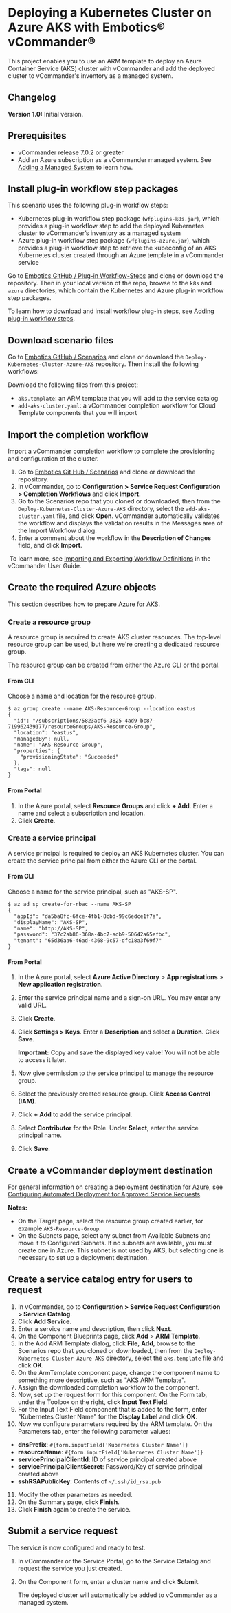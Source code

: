 # Deploying a Kubernetes Cluster on Azure AKS with Embotics® vCommander®

This project enables you to use an ARM template to deploy an Azure Container Service (AKS) cluster with vCommander and add the deployed cluster to vCommander's inventory as a managed system.

## Changelog

**Version 1.0:** Initial version.

## Prerequisites

* vCommander release 7.0.2 or greater
* Add an Azure subscription as a vCommander managed system. See [Adding a Managed System](http://docs.embotics.com/index.html?adding_a_managed_system.htm) to learn how.

## Install plug-in workflow step packages

This scenario uses the following plug-in workflow steps:

- Kubernetes plug-in workflow step package (`wfplugins-k8s.jar`), which provides a plug-in workflow step to add the deployed Kubernetes cluster to vCommander’s inventory as a managed system
- Azure plug-in workflow step package (`wfplugins-azure.jar`), which provides a plug-in workflow step to retrieve the kubeconfig of an AKS Kubernetes cluster created through an Azure template in a vCommander service

Go to [Embotics GitHub / Plug-in Workflow-Steps](https://github.com/Embotics/Plug-in-Workflow-Steps) and clone or download the repository. Then in your local version of the repo, browse to the `k8s` and `azure` directories, which contain the Kubernetes and Azure plug-in workflow step packages. 

To learn how to download and install workflow plug-in steps, see [Adding plug-in workflow steps](http://docs.embotics.com/vCommander/Using-Plug-In-WF-Steps.htm#Adding).

## Download scenario files

Go to [Embotics GitHub / Scenarios](https://github.com/Embotics/Scenarios) and clone or download the `Deploy-Kubernetes-Cluster-Azure-AKS` repository. Then install the following workflows: 

Download the following files from this project:

- `aks.template`: an ARM template that you will add to the service catalog
- `add-aks-cluster.yaml`: a vCommander completion workflow for Cloud Template components that you will import

## Import the completion workflow

Import a vCommander completion workflow to complete the provisioning and configuration of the cluster. 

1. Go to [Embotics Git Hub / Scenarios](https://github.com/Embotics/Scenarios) and clone or download the repository.
2. In vCommander, go to **Configuration > Service Request Configuration > Completion Workflows** and click **Import**.
3. Go to the Scenarios repo that you cloned or downloaded, then from the `Deploy-Kubernetes-Cluster-Azure-AKS` directory, select the `add-aks-cluster.yaml` file, and click **Open**.
   vCommander automatically validates the workflow and displays the validation results in the Messages area of the Import Workflow dialog.
4. Enter a comment about the workflow in the **Description of Changes** field, and click **Import**.

​        To learn more, see [Importing and Exporting Workflow Definitions](http://docs.embotics.com/vCommander/exporting-and-importing-workflows.htm) in the vCommander User Guide.

## Create the required Azure objects

This section describes how to prepare Azure for AKS.

### Create a resource group

A resource group is required to create AKS cluster resources. The top-level resource group can be used, but here we're creating a dedicated resource group.

The resource group can be created from either the Azure CLI or the portal.

#### From CLI

Choose a name and location for the resource group.

```
$ az group create --name AKS-Resource-Group --location eastus
{
  "id": "/subscriptions/5823acf6-3825-4ad9-bc87-719962439177/resourceGroups/AKS-Resource-Group",
  "location": "eastus",
  "managedBy": null,
  "name": "AKS-Resource-Group",
  "properties": {
    "provisioningState": "Succeeded"
  },
  "tags": null
}
```

#### From Portal

1. In the Azure portal, select **Resource Groups** and click **+ Add**. Enter a name and select a subscription and location. 
2. Click **Create**.


### Create a service principal

A service principal is required to deploy an AKS Kubernetes cluster. You can create the service principal from either the Azure CLI or the portal.

#### From CLI

Choose a name for the service principal, such as "AKS-SP".
```
$ az ad sp create-for-rbac --name AKS-SP
{
  "appId": "da5ba8fc-6fce-4fb1-8cbd-99c6edce1f7a",
  "displayName": "AKS-SP",
  "name": "http://AKS-SP",
  "password": "37c2ab86-368a-4bc7-adb9-50642a65efbc",
  "tenant": "65d36aa6-46ad-4368-9c57-dfc18a3f69f7"
}
```

#### From Portal

1. In the Azure portal, select **Azure Active Directory** > **App registrations** > **New application registration**.
2. Enter the service principal name and a sign-on URL. You may enter any valid URL.
3. Click **Create**. 
4. Click **Settings > Keys**. Enter a **Description** and select a **Duration**. Click **Save**. 

   **Important:** Copy and save the displayed key value!  You will not be able to access it later.

5. Now give permission to the service principal to manage the resource group.
6. Select the previously created resource group. Click **Access Control (IAM)**.
7. Click **+ Add** to add the service principal.
8. Select **Contributor** for the Role. Under **Select**, enter the service principal name. 
9. Click **Save**.

## Create a vCommander deployment destination

For general information on creating a deployment destination for Azure, see [Configuring Automated Deployment for Approved Service Requests](http://docs.embotics.com/index.html?config_auto_placement_depl_vms.htm#config_dest_arm). 

**Notes:** 

- On the Target page, select the resource group created earlier, for example `AKS-Resource-Group`.
- On the Subnets page, select any subnet from Available Subnets and move it to Configured Subnets. If no subnets are available, you must create one in Azure. This subnet is not used by AKS, but selecting one is necessary to set up a deployment destination.

## Create a service catalog entry for users to request

1. In vCommander, go to **Configuration > Service Request Configuration > Service Catalog**.
2. Click **Add Service**.
3. Enter a service name and description, then click **Next**. 
4. On the Component Blueprints page, click **Add** > **ARM Template**.
5. In the Add ARM Template dialog, click **File**, **Add**, browse to the Scenarios repo that you cloned or downloaded, then from the `Deploy-Kubernetes-Cluster-Azure-AKS` directory, select the `aks.template` file and click **OK**. 
6. On the ArmTemplate component page, change the component name to something more descriptive, such as "AKS ARM Template". 
7. Assign the downloaded completion workflow to the component.
8. Now, set up the request form for this component. On the Form tab, under the Toolbox on the right, click **Input Text Field**. 
9. For the Input Text Field component that is added to the form, enter "Kubernetes Cluster Name" for the **Display Label** and click **OK**. 
10. Now we configure parameters required by the ARM template. On the Parameters tab, enter the following parameter values:
  * **dnsPrefix**: `#{form.inputField['Kubernetes Cluster Name']}`
  * **resourceName**: `#{form.inputField['Kubernetes Cluster Name']}`
  * **servicePrincipalClientId**: ID of service principal created above
  * **servicePrincipalClientSecret**: Password/Key of service principal created above
  * **sshRSAPublicKey**: Contents of `~/.ssh/id_rsa.pub`
11. Modify the other parameters as needed. 
12. On the Summary page, click **Finish**. 
13. Click **Finish** again to create the service.


## Submit a service request

The service is now configured and ready to test. 

1. In vCommander or the Service Portal, go to the Service Catalog and request the service you just created. 
2. On the Component form, enter a cluster name and click **Submit**. 

    The deployed cluster will automatically be added to vCommander as a managed system.
